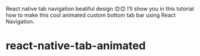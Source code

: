 React native tab navigation beatiful design 😊😊
I’ll show you in this tutorial how to make this cool animated custom bottom tab bar using React Navigation.
# react-native-tab-animated
